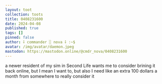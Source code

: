 ```yaml
---
layout: toot
collection: toots
title: 0408231600
date: 2024-04-08
published: true
tags: []
pinned: false
author: ⸸ commander ░ nova ⸸ :~$
avatar: /img/avatar/daemon.jpeg
mastodon: https://mastodon.online/@cmdr_nova/0408231600
---
```


a newer resident of my sim in Second Life wants me to consider brining it back online, but I mean I want to, but also I need like an extra 100 dollars a month from somewhere to really consider it
